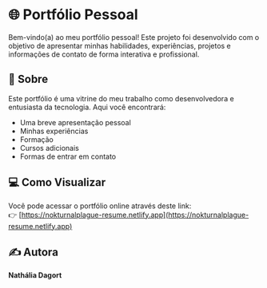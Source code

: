 # 🌐 Portfólio Pessoal

Bem-vindo(a) ao meu portfólio pessoal! Este projeto foi desenvolvido com o objetivo de apresentar minhas habilidades, experiências, projetos e informações de contato de forma interativa e profissional.

## 📌 Sobre

Este portfólio é uma vitrine do meu trabalho como desenvolvedora e entusiasta da tecnologia. Aqui você encontrará:

- Uma breve apresentação pessoal
- Minhas experiências
- Formação
- Cursos adicionais
- Formas de entrar em contato

## 💻 Como Visualizar

Você pode acessar o portfólio online através deste link:  
👉 [https://nokturnalplague-resume.netlify.app](https://nokturnalplague-resume.netlify.app)  

## ✍️ Autora

**Nathália Dagort**
